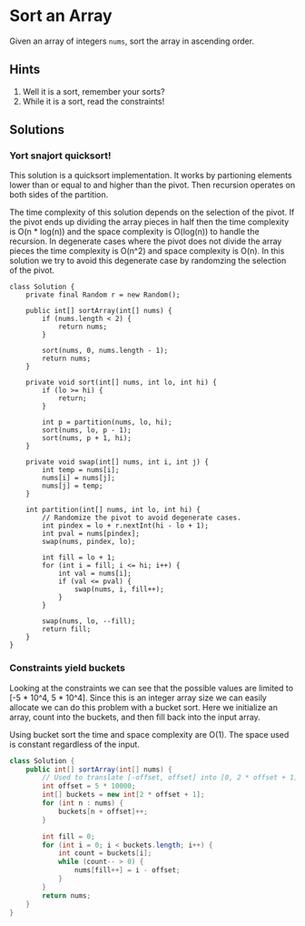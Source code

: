 # Sort an Array

Given an array of integers `nums`, sort the array in ascending order.

## Hints

1. Well it is a sort, remember your sorts?
1. While it is a sort, read the constraints!

## Solutions

### Yort snajort quicksort!

This solution is a quicksort implementation. It works by partioning elements
lower than or equal to and higher than the pivot. Then recursion operates on
both sides of the partition.

The time complexity of this solution depends on the selection of the pivot.
If the pivot ends up dividing the array pieces in half then the time complexity
is O(n * log(n)) and the space complexity is O(log(n)) to handle the recursion.
In degenerate cases where the pivot does not divide the array pieces the
time complexity is O(n^2) and space complexity is O(n). In this solution we
try to avoid this degenerate case by randomzing the selection of the pivot.

```
class Solution {
    private final Random r = new Random();

    public int[] sortArray(int[] nums) {
        if (nums.length < 2) {
            return nums;
        }

        sort(nums, 0, nums.length - 1);
        return nums;
    }

    private void sort(int[] nums, int lo, int hi) {
        if (lo >= hi) {
            return;
        }

        int p = partition(nums, lo, hi);
        sort(nums, lo, p - 1);
        sort(nums, p + 1, hi);
    }

    private void swap(int[] nums, int i, int j) {
        int temp = nums[i];
        nums[i] = nums[j];
        nums[j] = temp;
    }

    int partition(int[] nums, int lo, int hi) {
        // Randomize the pivot to avoid degenerate cases.
        int pindex = lo + r.nextInt(hi - lo + 1);
        int pval = nums[pindex];
        swap(nums, pindex, lo);
        
        int fill = lo + 1;
        for (int i = fill; i <= hi; i++) {
            int val = nums[i];
            if (val <= pval) {
                swap(nums, i, fill++);
            }
        }

        swap(nums, lo, --fill);
        return fill;
    }
}
```

### Constraints yield buckets

Looking at the constraints we can see that the possible values are limited
to [-5 * 10^4, 5 * 10^4]. Since this is an integer array size we can easily
allocate we can do this problem with a bucket sort. Here we initialize an
array, count into the buckets, and then fill back into the input array.

Using bucket sort the time and space complexity are O(1). The space used is
constant regardless of the input.

```java
class Solution {
    public int[] sortArray(int[] nums) {
        // Used to translate [-offset, offset] into [0, 2 * offset + 1].
        int offset = 5 * 10000;
        int[] buckets = new int[2 * offset + 1];
        for (int n : nums) {
            buckets[n + offset]++;
        }

        int fill = 0;
        for (int i = 0; i < buckets.length; i++) {
            int count = buckets[i];
            while (count-- > 0) {
                nums[fill++] = i - offset;
            }
        }
        return nums;
    }
}
```
